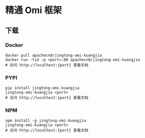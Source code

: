# 精通 Omi 框架

## 下载

### Docker

```
docker pull apachecn0/jingtong-omi-kuangjia
docker run -tid -p <port>:80 apachecn0/jingtong-omi-kuangjia
# 访问 http://localhost:{port} 查看文档
```

### PYPI

```
pip install jingtong-omi-kuangjia
jingtong-omi-kuangjia <port>
# 访问 http://localhost:{port} 查看文档
```

### NPM

```
npm install -g jingtong-omi-kuangjia
jingtong-omi-kuangjia <port>
# 访问 http://localhost:{port} 查看文档
```